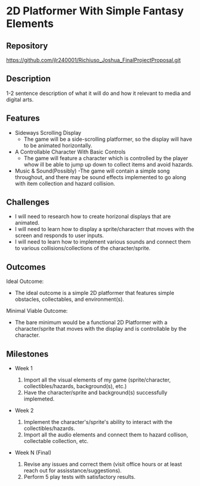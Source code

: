 # 2D Platformer With Simple Fantasy Elements

## Repository
https://github.com/jlr240001/Richiuso_Joshua_FinalProjectProposal.git

## Description
1-2 sentence description of what it will do and how it relevant to media and digital arts.

## Features
- Sideways Scrolling Display
	- The game will be a side-scrolling platformer, so the display will have to be animated horizontally.
- A Controllable Character With Basic Controls 
	- The game will feature a character which is controlled by the player whow ill be able to jump up down to collect items and avoid hazards.
- Music & Sound(Possibly)
	-The game will contain a simple song throughout, and there may be sound effects implemented to go along with item collection and hazard collision. 

## Challenges
- I will need to research how to create horizonal displays that are animated. 
- I will need to learn how to display a sprite/characterr that moves with the screen and responds to user inputs. 
- I will need to learn how to implement various sounds and connect them to various collisions/collections of the character/sprite. 

## Outcomes
Ideal Outcome:
- The ideal outcome is a simple 2D platformer that features simple obstacles, collectables, and environment(s). 

Minimal Viable Outcome:
- The bare minimum would be a functional 2D Platformer with a character/sprite that moves with the display and is controllable by the character. 

## Milestones

- Week 1
  1. Import all the visual elements of my game (sprite/character, collectibles/hazards, background(s), etc.)
  2. Have the character/sprite and background(s) successfully implemeted. 

- Week 2
  1. Implement the character's/sprite's ability to interact with the collectibles/hazards.
  2. Import all the audio elements and connect them to hazard collison, collectable collection, etc.

- Week N (Final)
  1. Revise any issues and correct them (visit office hours or at least reach out for assisstance/suggestions).
  2. Perform 5 play tests with satisfactory results. 
